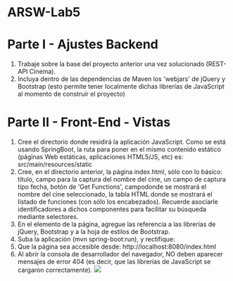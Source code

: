 # ARSW-Lab5
# Parte I - Ajustes Backend

1. Trabaje sobre la base del proyecto anterior una vez solucionado (REST-API Cinema).
2. Incluya dentro de las dependencias de Maven los 'webjars' de jQuery y Bootstrap (esto permite tener localmente dichas librerías de JavaScript al momento de construír el proyecto)

# Parte II - Front-End - Vistas

1. Cree el directorio donde residirá la aplicación JavaScript. Como se está usando SpringBoot, la ruta para poner en el mismo contenido estático (páginas Web estáticas, aplicaciones HTML5/JS, etc) es: src/main/resources/static
2. Cree, en el directorio anterior, la página index.html, sólo con lo básico: título, campo para la captura del nombre del cine, un campo de captura tipo fecha, botón de 'Get Functions', campodonde se mostrará el nombre del cine seleccionado, la tabla HTML donde se mostrará el listado de funciones (con sólo los encabezados). Recuerde asociarle identificadores a dichos componentes para facilitar su búsqueda mediante selectores.
3. En el elemento <head> de la página, agregue las referencia a las librerías de jQuery, Bootstrap y a la hoja de estilos de Bootstrap.
4. Suba la aplicación (mvn spring-boot:run), y rectifique:
1. Que la página sea accesible desde: http://localhost:8080/index.html
2. Al abrir la consola de desarrollador del navegador, NO deben aparecer mensajes de error 404 (es decir, que las librerías de JavaScript se cargaron correctamente).
![](https://https://github.com/juancamilo399/ARSW-Lab5/blob/master/img/part2index.PNG)
